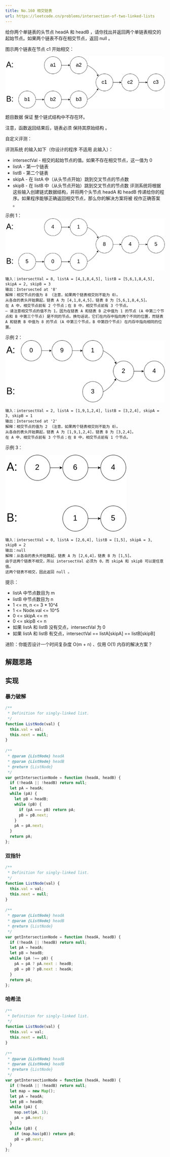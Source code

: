 ```yaml
---
title: No.160 相交链表
url: https://leetcode.cn/problems/intersection-of-two-linked-lists
---
```


给你两个单链表的头节点 headA 和 headB ，请你找出并返回两个单链表相交的起始节点。如果两个链表不存在相交节点，返回 null 。

图示两个链表在节点 c1 开始相交：

![statement](https://raw.githubusercontent.com/wcywxq/image-store/master/ssg/code_leetcode_No.160_statement.png)

题目数据 保证 整个链式结构中不存在环。

注意，函数返回结果后，链表必须 保持其原始结构 。

自定义评测：

评测系统 的输入如下（你设计的程序 不适用 此输入）：

- intersectVal - 相交的起始节点的值。如果不存在相交节点，这一值为 0
- listA - 第一个链表
- listB - 第二个链表
- skipA - 在 listA 中（从头节点开始）跳到交叉节点的节点数
- skipB - 在 listB 中（从头节点开始）跳到交叉节点的节点数
  评测系统将根据这些输入创建链式数据结构，并将两个头节点 headA 和 headB 传递给你的程序。如果程序能够正确返回相交节点，那么你的解决方案将被 视作正确答案 。

示例 1：
![example_1](https://raw.githubusercontent.com/wcywxq/image-store/master/ssg/code_leetcode_No.160_example_1.png)

```text
输入：intersectVal = 8, listA = [4,1,8,4,5], listB = [5,6,1,8,4,5], skipA = 2, skipB = 3
输出：Intersected at '8'
解释：相交节点的值为 8 （注意，如果两个链表相交则不能为 0）。
从各自的表头开始算起，链表 A 为 [4,1,8,4,5]，链表 B 为 [5,6,1,8,4,5]。
在 A 中，相交节点前有 2 个节点；在 B 中，相交节点前有 3 个节点。
— 请注意相交节点的值不为 1，因为在链表 A 和链表 B 之中值为 1 的节点 (A 中第二个节点和 B 中第三个节点) 是不同的节点。换句话说，它们在内存中指向两个不同的位置，而链表 A 和链表 B 中值为 8 的节点 (A 中第三个节点，B 中第四个节点) 在内存中指向相同的位置。
```

示例 2：
![example_2](https://raw.githubusercontent.com/wcywxq/image-store/master/ssg/code_leetcode_No.160_example_2.png)

```text
输入：intersectVal = 2, listA = [1,9,1,2,4], listB = [3,2,4], skipA = 3, skipB = 1
输出：Intersected at '2'
解释：相交节点的值为 2 （注意，如果两个链表相交则不能为 0）。
从各自的表头开始算起，链表 A 为 [1,9,1,2,4]，链表 B 为 [3,2,4]。
在 A 中，相交节点前有 3 个节点；在 B 中，相交节点前有 1 个节点。
```

示例 3：

![example_3](https://raw.githubusercontent.com/wcywxq/image-store/master/ssg/code_leetcode_No.160_example_3.png)

```text
输入：intersectVal = 0, listA = [2,6,4], listB = [1,5], skipA = 3, skipB = 2
输出：null
解释：从各自的表头开始算起，链表 A 为 [2,6,4]，链表 B 为 [1,5]。
由于这两个链表不相交，所以 intersectVal 必须为 0，而 skipA 和 skipB 可以是任意值。
这两个链表不相交，因此返回 null 。
```

提示：

- listA 中节点数目为 m
- listB 中节点数目为 n
- 1 <= m, n <= 3 \* 10^4
- 1 <= Node.val <= 10^5
- 0 <= skipA <= m
- 0 <= skipB <= n
- 如果 listA 和 listB 没有交点，intersectVal 为 0
- 如果 listA 和 listB 有交点，intersectVal == listA\[skipA\] == listB\[skipB\]

进阶：你能否设计一个时间复杂度 O(m + n) 、仅用 O(1) 内存的解决方案？

## 解题思路

## 实现

### 暴力破解

```js
/**
 * Definition for singly-linked list.
 */
function ListNode(val) {
  this.val = val;
  this.next = null;
}

/**
 * @param {ListNode} headA
 * @param {ListNode} headB
 * @return {ListNode}
 */
var getIntersectionNode = function (headA, headB) {
  if (!headA || !headB) return null;
  let pA = headA;
  while (pA) {
    let pB = headB;
    while (pB) {
      if (pA === pB) return pA;
      pB = pB.next;
    }
    pA = pA.next;
  }
  return pA;
};
```

### 双指针

```js
/**
 * Definition for singly-linked list.
 */
function ListNode(val) {
  this.val = val;
  this.next = null;
}

/**
 * @param {ListNode} headA
 * @param {ListNode} headB
 * @return {ListNode}
 */
var getIntersectionNode = function (headA, headB) {
  if (!headA || !headB) return null;
  let pA = headA;
  let pB = headB;
  while (pA !== pB) {
    pA = pA ? pA.next : headB;
    pB = pB ? pB.next : headA;
  }
  return pA;
};
```

### 哈希法

```js
/**
 * Definition for singly-linked list.
 */
function ListNode(val) {
  this.val = val;
  this.next = null;
}

/**
 * @param {ListNode} headA
 * @param {ListNode} headB
 * @return {ListNode}
 */
var getIntersectionNode = function (headA, headB) {
  if (!headA || !headB) return null;
  let map = new Map();
  let pA = headA;
  let pB = headB;
  while (pA) {
    map.set(pA, 1);
    pA = pA.next;
  }
  while (pB) {
    if (map.has(pB)) return pB;
    pB = pB.next;
  }
};
```
